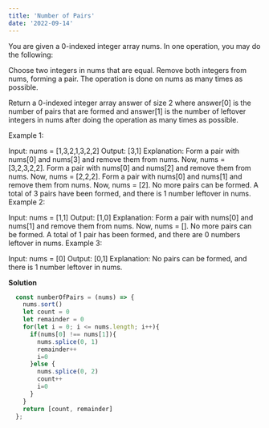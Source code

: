 ```yaml
---
title: 'Number of Pairs'
date: '2022-09-14'
---
```


You are given a 0-indexed integer array nums. In one operation, you may do the following:

Choose two integers in nums that are equal.
Remove both integers from nums, forming a pair.
The operation is done on nums as many times as possible.

Return a 0-indexed integer array answer of size 2 where answer[0] is the number of pairs that are formed and answer[1] is the number of leftover integers in nums after doing the operation as many times as possible.



Example 1:

Input: nums = [1,3,2,1,3,2,2]
Output: [3,1]
Explanation:
Form a pair with nums[0] and nums[3] and remove them from nums. Now, nums = [3,2,3,2,2].
Form a pair with nums[0] and nums[2] and remove them from nums. Now, nums = [2,2,2].
Form a pair with nums[0] and nums[1] and remove them from nums. Now, nums = [2].
No more pairs can be formed. A total of 3 pairs have been formed, and there is 1 number leftover in nums.
Example 2:

Input: nums = [1,1]
Output: [1,0]
Explanation: Form a pair with nums[0] and nums[1] and remove them from nums. Now, nums = [].
No more pairs can be formed. A total of 1 pair has been formed, and there are 0 numbers leftover in nums.
Example 3:

Input: nums = [0]
Output: [0,1]
Explanation: No pairs can be formed, and there is 1 number leftover in nums.

**Solution**
```js
  const numberOfPairs = (nums) => {
    nums.sort()
    let count = 0
    let remainder = 0
    for(let i = 0; i <= nums.length; i++){
      if(nums[0] !== nums[1]){
        nums.splice(0, 1)
        remainder++
        i=0
      }else {
        nums.splice(0, 2)
        count++
        i=0
      }
    }
    return [count, remainder]
  };
```
